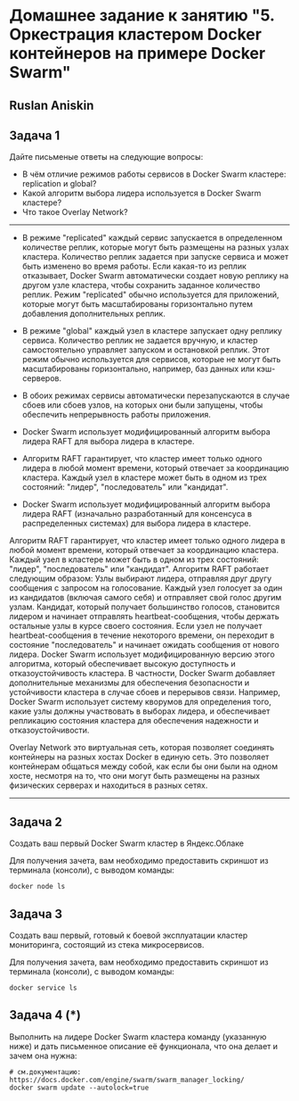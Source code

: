 # Домашнее задание к занятию "5. Оркестрация кластером Docker контейнеров на примере Docker Swarm"

## Ruslan Aniskin

## Задача 1

Дайте письменые ответы на следующие вопросы:

- В чём отличие режимов работы сервисов в Docker Swarm кластере: replication и global?
- Какой алгоритм выбора лидера используется в Docker Swarm кластере?
- Что такое Overlay Network?

---
- В режиме "replicated" каждый сервис запускается в определенном количестве реплик, которые могут быть размещены на разных узлах кластера. Количество реплик задается при запуске сервиса и может быть изменено во время работы. Если какая-то из реплик отказывает, Docker Swarm автоматически создает новую реплику на другом узле кластера, чтобы сохранить заданное количество реплик. Режим "replicated" обычно используется для приложений, которые могут быть масштабированы горизонтально путем добавления дополнительных реплик.
- В режиме "global" каждый узел в кластере запускает одну реплику сервиса. Количество реплик не задается вручную, и кластер самостоятельно управляет запуском и остановкой реплик. Этот режим обычно используется для сервисов, которые не могут быть масштабированы горизонтально, например, баз данных или кэш-серверов.
- В обоих режимах сервисы автоматически перезапускаются в случае сбоев или сбоев узлов, на которых они были запущены, чтобы обеспечить непрерывность работы приложения.


- Docker Swarm использует модифицированный алгоритм выбора лидера RAFT для выбора лидера в кластере.
- Алгоритм RAFT гарантирует, что кластер имеет только одного лидера в любой момент времени, который отвечает за координацию кластера. Каждый узел в кластере может быть в одном из трех состояний: "лидер", "последователь" или "кандидат".
- Docker Swarm использует модифицированный алгоритм выбора лидера RAFT (изначально разработанный для консенсуса в распределенных системах) для выбора лидера в кластере.

Алгоритм RAFT гарантирует, что кластер имеет только одного лидера в любой момент времени, который отвечает за координацию кластера. Каждый узел в кластере может быть в одном из трех состояний: "лидер", "последователь" или "кандидат".
Алгоритм RAFT работает следующим образом:
Узлы выбирают лидера, отправляя друг другу сообщения с запросом на голосование.
Каждый узел голосует за один из кандидатов (включая самого себя) и отправляет свой голос другим узлам.
Кандидат, который получает большинство голосов, становится лидером и начинает отправлять heartbeat-сообщения, чтобы держать остальные узлы в курсе своего состояния.
Если узел не получает heartbeat-сообщения в течение некоторого времени, он переходит в состояние "последователь" и начинает ожидать сообщения от нового лидера.
Docker Swarm использует модифицированную версию этого алгоритма, который обеспечивает высокую доступность и отказоустойчивость кластера. В частности, Docker Swarm добавляет дополнительные механизмы для обеспечения безопасности и устойчивости кластера в случае сбоев и перерывов связи. Например, Docker Swarm использует систему кворумов для определения того, какие узлы должны участвовать в выборах лидера, и обеспечивает репликацию состояния кластера для обеспечения надежности и отказоустойчивости.

Overlay Network это виртуальная сеть, которая позволяет соединять контейнеры на разных хостах Docker в единую сеть. 
Это позволяет контейнерам общаться между собой, как если бы они были на одном хосте, несмотря на то, что они могут быть размещены на разных физических серверах и находиться в разных сетях.

---


## Задача 2

Создать ваш первый Docker Swarm кластер в Яндекс.Облаке

Для получения зачета, вам необходимо предоставить скриншот из терминала (консоли), с выводом команды:
```
docker node ls
```

## Задача 3

Создать ваш первый, готовый к боевой эксплуатации кластер мониторинга, состоящий из стека микросервисов.

Для получения зачета, вам необходимо предоставить скриншот из терминала (консоли), с выводом команды:
```
docker service ls
```

## Задача 4 (*)

Выполнить на лидере Docker Swarm кластера команду (указанную ниже) и дать письменное описание её функционала, что она делает и зачем она нужна:
```
# см.документацию: https://docs.docker.com/engine/swarm/swarm_manager_locking/
docker swarm update --autolock=true
```
